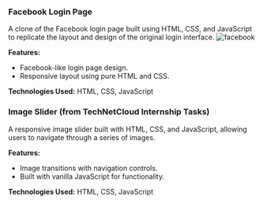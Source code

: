 ### Facebook Login Page

A clone of the Facebook login page built using HTML, CSS, and JavaScript to replicate the layout and design of the original login interface.
![facebook](https://github.com/user-attachments/assets/f5bf2d94-2708-4bc8-baec-81cc69769dfa)

**Features:**
- Facebook-like login page design.
- Responsive layout using pure HTML and CSS.
  
**Technologies Used:** HTML, CSS, JavaScript

### Image Slider (from TechNetCloud Internship Tasks)

A responsive image slider built with HTML, CSS, and JavaScript, allowing users to navigate through a series of images.

**Features:**
- Image transitions with navigation controls.
- Built with vanilla JavaScript for functionality.
  
**Technologies Used:** HTML, CSS, JavaScript
